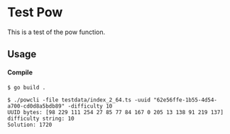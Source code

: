 # Test Pow 

This is a test of the pow function. 

## Usage 

#### Compile

```shell
$ go build .
```

```shell
$ ./powcli -file testdata/index_2_64.ts -uuid "62e56ffe-1b55-4d54-a700-cd0d8a5bdb89" -difficulty 10
UUID bytes: [98 229 111 254 27 85 77 84 167 0 205 13 138 91 219 137]
difficulty string: 10
Solution: 1720
```